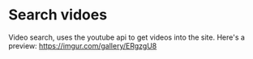 # Search vidoes
Video search, uses the youtube api to get videos into the site.
Here's a preview: https://imgur.com/gallery/ERgzgU8
